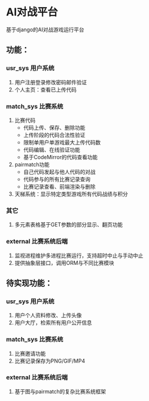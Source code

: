 # AI对战平台
基于django的AI对战游戏运行平台

## 功能：

### usr_sys 用户系统
1. 用户注册登录修改密码邮件验证
1. 个人主页：查看已上传代码

### match_sys 比赛系统
1. 比赛代码
    * 代码上传、保存、删除功能
    * 上传阶段的代码合法性验证
    * 限制单用户单游戏最大上传代码数
    * 代码编辑、在线验证功能
    * 基于CodeMirror的代码查看功能
1. pairmatch功能
    * 自己代码发起与他人代码的对战
    * 代码参与的所有比赛记录查询
    * 比赛记录查看、前端渲染与删除
1. 天梯系统：显示特定类型游戏所有代码战绩与积分

### 其它
1. 多元素表格基于GET参数的部分显示、翻页功能

### external 比赛系统后端
1. 监视进程维护多进程比赛运行，支持超时中止与手动中止
1. 提供抽象层接口，调用ORM与不同比赛模块

## 待实现功能：

### usr_sys 用户系统
1. 用户个人资料修改、上传头像
1. 用户大厅，检索所有用户公开信息

### match_sys 比赛系统
1. 比赛邀请功能
1. 比赛记录保存为PNG/GIF/MP4

### external 比赛系统后端
1. 基于图与pairmatch的复杂比赛系统框架